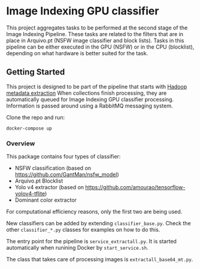 # Image Indexing GPU classifier 

This project aggregates tasks to be performed at the second stage of the Image Indexing Pipeline.
These tasks are related to the filters that are in place in Arquivo.pt (NSFW image classifier and block lists).
Tasks in this pipeline can be either executed in the GPU (NSFW) or in the CPU (blocklist), depending on what hardware is better suited for the task.

## Getting Started

This project is designed to be part of the pipeline that starts with [Hadoop metadata extraction](https://github.com/arquivo/image-search-indexing) 
When collections finish processing, they are automatically queued for Image Indexing GPU classifier processing. 
Information is passed around using a RabbitMQ messaging system.

Clone the repo and run:

```
docker-compose up
```


### Overview

This package contains four types of classifier:
- NSFW classification (based on https://github.com/GantMan/nsfw_model) 
- Arquivo.pt Blocklist
- Yolo v4 extractor (based on https://github.com/amourao/tensorflow-yolov4-tflite)
- Dominant color extractor

For computational efficiency reasons, only the first two are being used.

New classifiers can be added by extending `classifier_base.py`.
Check the other `classifier_*.py` classes for examples on how to do this.

The entry point for the pipeline is `service_extractall.py`.
It is started automatically when runining Docker by `start_service.sh`.

The class that takes care of processing images is `extractall_base64_mt.py`.
